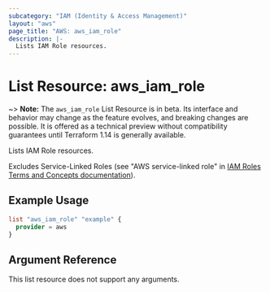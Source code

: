 ```yaml
---
subcategory: "IAM (Identity & Access Management)"
layout: "aws"
page_title: "AWS: aws_iam_role"
description: |-
  Lists IAM Role resources.
---
```


# List Resource: aws_iam_role

~> **Note:** The `aws_iam_role` List Resource is in beta. Its interface and behavior may change as the feature evolves, and breaking changes are possible. It is offered as a technical preview without compatibility guarantees until Terraform 1.14 is generally available.

Lists IAM Role resources.

Excludes Service-Linked Roles (see "AWS service-linked role" in [IAM Roles Terms and Concepts documentation](https://docs.aws.amazon.com/IAM/latest/UserGuide/id_roles.html#id_roles_terms-and-concepts)).

## Example Usage

```terraform
list "aws_iam_role" "example" {
  provider = aws
}
```

## Argument Reference

This list resource does not support any arguments.
